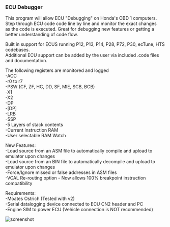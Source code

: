 ### ECU Debugger  
This program will allow ECU "Debugging" on Honda's OBD 1 computers.   
Step through ECU code code line by line and monitor the exact changes  
as the code is executed.  Great for debugging new features or getting a   
better understanding of code flow.  

Built in support for ECUS running P12, P13, P14, P28, P72, P30, ecTune, HTS codebases.  
Additional ECU support can be added by the user via included .code files and documentation.  
  
The following registers are monitored and logged  
-ACC  
-r0 to r7  
-PSW (CF, ZF, HC, DD, SF, MIE, SCB, BCB)  
-X1  
-X2  
-DP  
-[DP]  
-LRB  
-SSP  
-5 Layers of stack contents  
-Current Instruction RAM  
-User selectable RAM Watch  
  
New Features:  
-Load source from an ASM file to automatically compile and upload to emulator upon changes  
-Load source from an BIN file to automatically decompile and upload to emulator upon changes  
-Force/Ignore missed or false addresses in ASM files  
-VCAL Re-routing option - Now allows 100% breakpoint instruction compatibility  
  
  
Requirements:  
	-Moates Ostrich (Tested with v2)  
	-Serial datalogging device connected to ECU CN2 header and PC  
	-Engine SIM to power ECU (Vehicle connection is NOT recommended)  
  	  
![screenshot](https://user-images.githubusercontent.com/86896465/130268726-c7d40ae8-cef2-4cce-99fb-d998ac12a7cd.jpg)


